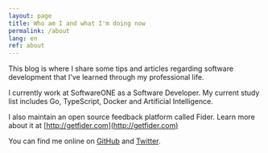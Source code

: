 ```yaml
---
layout: page
title: Who am I and what I'm doing now
permalink: /about
lang: en
ref: about
---
```


This blog is where I share some tips and articles regarding software development that I've learned through my professional life.

I currently work at SoftwareONE as a Software Developer. My current study list includes Go, TypeScript, Docker and Artificial Intelligence. 

I also maintain an open source feedback platform called Fider. Learn more about it at [http://getfider.com](http://getfider.com)

You can find me online on <a href="https://github.com/{{ site.footer-links.github }}">GitHub</a> and <a href="https://twitter.com/{{ site.footer-links.twitter }}">Twitter</a>.
